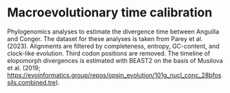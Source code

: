 # Macroevolutionary time calibration

Phylogenomics analyses to estimate the divergence time between Anguilla and Conger. The dataset for these analyses is taken from Parey et al. (2023). Alignments are filtered by completeness, entropy, GC-content, and clock-like evolution. Third codon positions are removed. The timeline of elopomorph divergences is estimated with BEAST2 on the basis of Musilova et al. (2019; https://evoinformatics.group/repos/opsin_evolution/101g_nucl_conc_28bfossils.combined.tre).